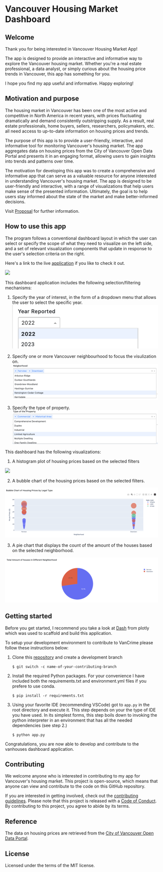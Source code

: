 # Vancouver Housing Market Dashboard

## Welcome

Thank you for being interested in  Vancouver Housing Market App!

The app is designed to provide an interactive and informative way to explore the Vancouver housing market. Whether you're a real estate professional, a data analyst, or simply curious about the housing price trends in Vancouver, this app has something for you.

I hope you find my app useful and informative. Happy exploring!

## Motivation and purpose

The housing market in Vancouver has been one of the most active and competitive in North America in recent years, with prices fluctuating dramatically and demand consistently outstripping supply. As a result, real estate professionals, home buyers, sellers, researchers, policymakers, etc. all need access to up-to-date information on housing prices and trends.

The purpose of this app is to provide a user-friendly, interactive, and informative tool for monitoring Vancouver's housing market. The app aggregates data on housing prices from the City of Vancouver Open Data Portal and presents it in an engaging format, allowing users to gain insights into trends and patterns over time.

The motivation for developing this app was to create a comprehensive and informative app that can serve as a valuable resource for anyone interested in understanding Vancouver's housing market. The app is designed to be user-friendly and interactive, with a range of visualizations that help users make sense of the presented information. Ultimately, the goal is to help users stay informed about the state of the market and make better-informed decisions.

Visit [Proposal](https://github.com/UBC-MDS/van_houses/blob/main/reports/proposal.md) for further information.




## How to use this app

The program follows a conventional dashboard layout in which the user can select or specify the scope of what they need to visualize on the left side, and a set of relevant visualization components that update in response to the user's selection criteria on the right.

Here's a link to the live [application](https://vanhouses-dash-n2zj.onrender.com) if you like to check it out.

![](interface.png)

This dashboard application includes the following selection/filtering mechanisms:

1. Specify the year of interest, in the form of a dropdown menu that allows the user to select the specific year.
![](img/year_dd.png)

2. Specify one or more Vancouver neighbourhood to focus the visulization on.
![](img/neighborhood_dd.png)

3. Specify the type of property.
![](img/property_type_dd.png)


This dashboard has the following visualizations:

1. A histogram plot of housing prices based on the selected filters

![](img/hs.png)

2. A bubble chart of the housing prices based on the selected filters. 

![](img/bc.png)

3. A pie chart that displays the count of the amount of the houses based on the selected neighborhood.

![](img/pc.png)



## Getting started

Before you get started, I recommend you take a look at [Dash](https://dash.plotly.com/) from plotly which was used to scaffold and build this application. 

To setup your development environment to contribute to VanCrime please follow these instructions below:

1.  Clone this [repository](https://github.com/zchen156/vanhouses) and create a development branch

    ``` console
    $ git switch -c name-of-your-contributing-branch
    ```
2.  Install the required Python packages. For your convenience I have included both the requirements.txt and environment.yml files if you prefere to use conda.
    
    ``` console
    $ pip install -r requirements.txt
    ```

3.  Using your favorite IDE (recommending VSCode) got to `app.py` in the root directory and execute it. This step depends on your the type of IDE you have used. In its simplest forms, this step boils down to invoking the python interpreter in an environment that has all the needed dependencies (see step 2.)

    ``` console
    $ python app.py
    ```

Congratulations, you are now able to develop and contribute to the vanhouses dashboard application. 


## Contributing

We welcome anyone who is interested in contributing to my app for Vancouver's housing market. This project is open-source, which means that anyone can view and contribute to the code on this GitHub repository.

If you are interested in getting involved, check out the [contributing guidelines](CONTRIBUTING.md). Please note that this project is released with a [Code of Conduct](CODE_OF_CONDUCT.md). By contributing to this project, you agree to abide by its terms.


## Reference

The data on housing prices are retrieved from the [City of Vancouver Open Data Portal](https://opendata.vancouver.ca/explore/dataset/property-tax-report/table/?sort=-tax_assessment_year).

## License

Licensed under the terms of the MIT license.
